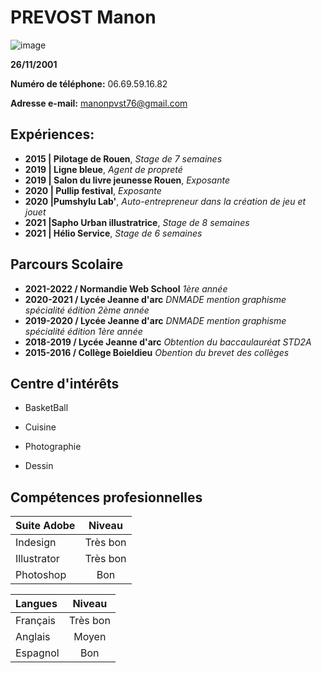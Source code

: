 # PREVOST Manon

![image](/image/sample.png "This is a sample image.")

**26/11/2001**

**Numéro de téléphone:** 06.69.59.16.82

**Adresse e-mail:** manonpvst76@gmail.com

## Expériences:
* **2015 | Pilotage de Rouen**, _Stage de 7 semaines_
* **2019 | Ligne bleue**, _Agent de propreté_
* **2019 | Salon du livre jeunesse Rouen**, _Exposante_
* **2020 | Pullip festival**, _Exposante_
* **2020 |Pumshylu Lab'**, _Auto-entrepreneur dans la création de jeu et jouet_
* **2021 |Sapho Urban illustratrice**, _Stage de 8 semaines_
* **2021 | Hélio Service**, _Stage de 6 semaines_

## Parcours Scolaire
* **2021-2022 / Normandie Web School** _1ère année_
* **2020-2021 / Lycée Jeanne d'arc** _DNMADE mention graphisme spécialité édition 2ème année_
* **2019-2020 / Lycée Jeanne d'arc** _DNMADE mention graphisme spécialité édition 1ère année_
* **2018-2019 / Lycée Jeanne d'arc** _Obtention du baccaulauréat STD2A_
* **2015-2016 /  Collège Boieldieu** _Obention du brevet des collèges_


## Centre d'intérêts
- BasketBall

- Cuisine

- Photographie

- Dessin

## Compétences profesionnelles
| Suite Adobe  | Niveau         | 
| :--------------- |:---------------:| 
| Indesign  |   Très bon     | 
| Illustrator | Très bon           | 
| Photoshop  | Bon        | 

| Langues | Niveau        |  
| :--------------- |:---------------:| 
| Français  |   Très bon     |  
| Anglais  | Moyen       |   
| Espagnol | Bon          |   
